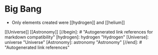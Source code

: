 # Big Bang

- Only elements created were [[hydrogen]] and [[helium]]

[[Universe]] [[Astronomy]]
[//begin]: # "Autogenerated link references for markdown compatibility"
[hydrogen]: hydrogen "Hydrogen"
[Universe]: universe "Universe"
[Astronomy]: astronomy "Astronomy"
[//end]: # "Autogenerated link references"